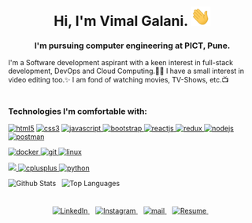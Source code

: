 <h1 align="center">Hi, I'm Vimal Galani. <img src="https://raw.githubusercontent.com/ABSphreak/ABSphreak/master/gifs/Hi.gif" width="40px" /></h1>
<h3 align="center">I'm pursuing computer engineering at PICT, Pune.</h3>
<p>I'm a Software development aspirant with a keen interest in full-stack development, DevOps and Cloud Computing.👨‍💻 I have a small interest in video editing too.✨ I am fond of watching movies, TV-Shows, etc.📺</p>

#

<h3>Technologies I'm comfortable with: </h3>
<p>
 <a href="https://www.w3.org/html/" target="_blank"> <img src="https://img.icons8.com/color/64/000000/html-5.png" alt="html5" width="50" height="50"/></a>
 <a href="https://www.w3schools.com/css/" target="_blank"> <img src="https://img.icons8.com/ios-filled/50/4a90e2/css3.png" alt="css3" width="50" height="50"/></a>
 <a href="https://www.w3schools.com/js/" target="_blank"> <img src="https://img.icons8.com/color/48/000000/javascript.png" alt="javascript" width="50" height="50"/> </a>
 <a href="https://getbootstrap.com" target="_blank"> <img src="https://img.icons8.com/color/48/4a90e2/bootstrap.png" alt="bootstrap" width="50" height="50"/> </a>
 <a href="https://reactjs.org/" target="_blank"> <img src="https://img.icons8.com/color/48/000000/react-native.png" alt="reactjs" width="50" height="50"/> </a>
 <a href="https://redux.js.org/" target="_blank"> <img src="https://img.icons8.com/color/48/000000/redux.png" alt="redux" width="50" height="50"/> </a>
 <a href="https://nodejs.org/" target="_blank"> <img src="https://img.icons8.com/windows/32/000000/node-js.png" alt="nodejs" width="50" height="50"/> </a>
 <a href="https://postman.com" target="_blank"> <img src="https://www.vectorlogo.zone/logos/getpostman/getpostman-icon.svg" alt="postman" width="50" height="50"/> </a>

  <a href="https://www.docker.com/" target="_blank"> <img src="https://www.docker.com/sites/default/files/d8/styles/role_icon/public/2019-07/Moby-logo.png?itok=sYH_JEaJ"   alt="docker" width="50" height="50"/> </a>
  <a href="https://git-scm.com/" target="_blank"> <img src="https://www.vectorlogo.zone/logos/git-scm/git-scm-icon.svg" alt="git" width="50" height="50"/> </a>
  <a href="https://www.linux.org/" target="_blank"> <img src="https://img.icons8.com/color/48/000000/linux.png" alt="linux"/> </a>

<a href="https://www.cprogramming.com/" target="_blank"> <img src="https://img.icons8.com/color/48/000000/c-programming.png"/> </a> 
<a href="https://www.w3schools.com/cpp/" target="_blank"> <img src="https://img.icons8.com/ios-filled/50/4a90e2/c-plus-plus-logo.png" alt="cplusplus" width="50" height="50"/> </a>
<a href="https://www.python.org" target="_blank"> <img src="https://img.icons8.com/color/48/000000/python.png" alt="python" width="50" height="50"/> </a>
</p>

<p>
<img src="https://github-readme-stats.vercel.app/api?username=vimalgalani28&count_private=true&show_icons=true&include_all_commits=true&theme=dark" alt="Github Stats" width="420"/>
  &nbsp;
<img src="https://github-readme-stats.vercel.app/api/top-langs/?username=vimalgalani28&hide=TeX&layout=compact&theme=dark" alt="Top Languages"/>
</p>

#

<p align="center">
  <a href="https://www.linkedin.com/in/vimal-galani-a7b977199" target="_blank" title="Connect me on LinkedIn">
    <img src="https://img.icons8.com/color/64/linkedin.png" alt="LinkedIn" width="50" height="50" />
  </a>
  &nbsp;&nbsp;
  <a href="https://instagram.com/vimal_galani" title="Instagram">
    <img src="https://img.icons8.com/color/64/000000/instagram-new.png" alt="Instagram" width="50" height="50" />
  </a>
  &nbsp;&nbsp;
  <a href="mailto:vimalgalani28@gmail.com" title="Mail me">
    <img src="https://img.icons8.com/color/64/gmail.png" alt="mail" width="50" height="50" />
  </a>
  &nbsp;&nbsp;
  <a href="https://drive.google.com/file/d/1PomSE6lhwnkwrfC5zb5FYsVMqS2WC6MS/view?usp=sharing" title="Resume">
    <img src="https://img.icons8.com/color/64/resume.png" alt="Resume" width="50" height="50" />
  </a>
  &nbsp;&nbsp;
</p>
